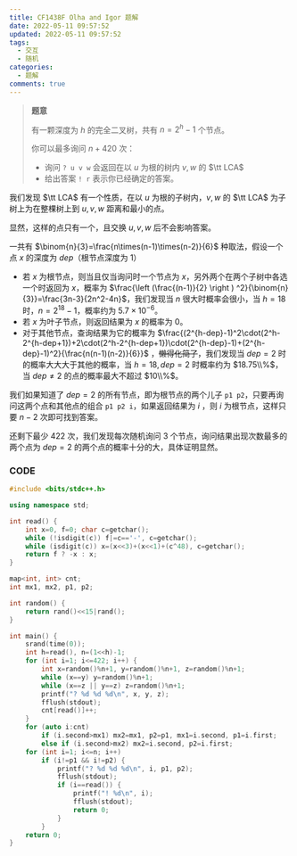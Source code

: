 ```yaml
---
title: CF1438F Olha and Igor 题解
date: 2022-05-11 09:57:52
updated: 2022-05-11 09:57:52
tags:
  - 交互
  - 随机
categories:
  - 题解
comments: true
---
```

> **题意**
>
> 有一颗深度为 $h$ 的完全二叉树，共有 $n=2^h-1$ 个节点。
>
> 你可以最多询问 $n+420$ 次：
>
> - 询问 `? u v w` 会返回在以 $u$ 为根的树内 $v,w$ 的 $\tt LCA$
> - 给出答案 `! r` 表示你已经确定的答案。

我们发现 $\tt LCA$ 有一个性质，在以 $u$ 为根的子树内，$v,w$ 的 $\tt LCA$ 为子树上为在整棵树上到 $u,v,w$ 距离和最小的点。

显然，这样的点只有一个，且交换 $u,v,w$ 后不会影响答案。

一共有 $\binom{n}{3}=\frac{n\times(n-1)\times(n-2)}{6}$ 种取法，假设一个点 $x$ 的深度为 $dep$（根节点深度为 $1$）

- 若 $x$ 为根节点，则当且仅当询问时一个节点为 $x$，另外两个在两个子树中各选一个时返回为 $x$，概率为 $\frac{\left (\frac{(n-1)}{2}  \right ) ^2}{\binom{n}{3}}=\frac{3n-3}{2n^2-4n}$，我们发现当 $n$ 很大时概率会很小，当 $h=18$ 时，$n=2^{18}-1$，概率约为 $5.7\times 10^{-6}$。
- 若 $x$ 为叶子节点，则返回结果为 $x$ 的概率为 $0$。
- 对于其他节点，查询结果为它的概率为 $\frac{(2^{h-dep}-1)^2\cdot(2^h-2^{h-dep+1})+2\cdot(2^h-2^{h-dep+1})\cdot(2^{h-dep}-1)+(2^{h-dep}-1)^2}{\frac{n(n-1)(n-2)}{6}}$ ，~~懒得化简了~~，我们发现当 $dep=2$ 时的概率大大大于其他的概率，当 $h=18,dep=2$ 时概率约为 $18.75\\%$，当 $dep\ne2$ 的点的概率最大不超过 $10\\%$。

我们如果知道了 $dep=2$ 的所有节点，即为根节点的两个儿子 `p1 p2`，只要再询问这两个点和其他点的组合 `p1 p2 i`，如果返回结果为 $i$ ，则 $i$ 为根节点，这样只要 $n-2$ 次即可找到答案。

还剩下最少 $422$ 次，我们发现每次随机询问 $3$ 个节点，询问结果出现次数最多的两个点为 $dep=2$ 的两个点的概率十分的大，具体证明显然。

### CODE

```cpp
#include <bits/stdc++.h>

using namespace std;

int read() {
	int x=0, f=0; char c=getchar();
	while (!isdigit(c)) f|=c=='-', c=getchar();
	while (isdigit(c)) x=(x<<3)+(x<<1)+(c^48), c=getchar();
	return f ? -x : x;
}

map<int, int> cnt;
int mx1, mx2, p1, p2;

int random() {
	return rand()<<15|rand();
}

int main() {
	srand(time(0));
	int h=read(), n=(1<<h)-1;
	for (int i=1; i<=422; i++) {
		int x=random()%n+1, y=random()%n+1, z=random()%n+1;
		while (x==y) y=random()%n+1;
		while (x==z || y==z) z=random()%n+1;
		printf("? %d %d %d\n", x, y, z);
		fflush(stdout);
		cnt[read()]++;
	}
	for (auto i:cnt)
		if (i.second>mx1) mx2=mx1, p2=p1, mx1=i.second, p1=i.first;
		else if (i.second>mx2) mx2=i.second, p2=i.first;
	for (int i=1; i<=n; i++)
		if (i!=p1 && i!=p2) {
			printf("? %d %d %d\n", i, p1, p2);
			fflush(stdout);
			if (i==read()) {
				printf("! %d\n", i);
				fflush(stdout);
				return 0;
			}
		}
	return 0;
}
```

